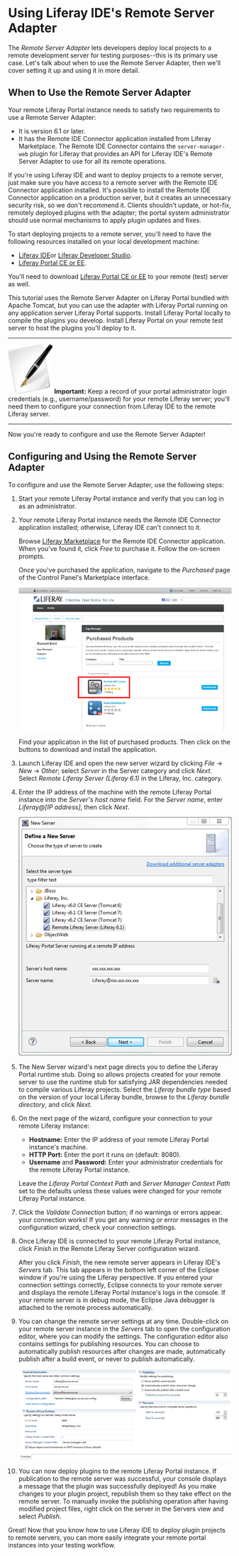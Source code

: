 # Using Liferay IDE's Remote Server Adapter

The *Remote Server Adapter* lets developers deploy local projects to a remote
development server for testing purposes--this is its primary use case. Let's 
talk about when to use the Remote Server Adapter, then we'll cover setting it up 
and using it in more detail. 

## When to Use the Remote Server Adapter

Your remote Liferay Portal instance needs to satisfy two requirements to use a
Remote Server Adapter: 

- It is version 6.1 or later. 
- It has the Remote IDE Connector application installed from Liferay
  Marketplace. The Remote IDE Connector contains the `server-manager-web` plugin
  for Liferay that provides an API for Liferay IDE's Remote Server Adapter to
  use for all its remote operations.

If you're using Liferay IDE and want to deploy projects to a remote server, just 
make sure you have access to a remote server with the Remote IDE Connector 
application installed. It's possible to install the Remote IDE Connector 
application on a production server, but it creates an unnecessary security risk, 
so we don't recommend it. Clients shouldn't update, or hot-fix, remotely 
deployed plugins with the adapter; the portal system administrator should use 
normal mechanisms to apply plugin updates and fixes. 

To start deploying projects to a remote server, you'll need to have the 
following resources installed on your local development machine:

- [Liferay IDE](http://www.liferay.com/downloads/liferay-projects/liferay-ide)or [Liferay Developer Studio](http://www.liferay.com/group/customer/products/developer-studio/1.6).
- [Liferay Portal CE or EE](http://www.liferay.com/downloads/liferay-portal/available-releases). 

You'll need to download [Liferay Portal CE or EE](http://www.liferay.com/downloads/liferay-portal/available-releases)
to your remote (test) server as well. 

This tutorial uses the Remote Server Adapter on Liferay Portal bundled with
Apache Tomcat, but you can use the adapter with Liferay Portal running on any
application server Liferay Portal supports. Install Liferay Portal locally to
compile the plugins you develop. Install Liferay Portal on your remote test
server to host the plugins you'll deploy to it. 

---

 ![Important](../../images/tip-pen-paper.png) **Important:** Keep a record of
 your portal administrator login credentials (e.g., username/password) for your
 remote Liferay server; you'll need them to configure your connection from
 Liferay IDE to the remote Liferay server. 

---

Now you're ready to configure and use the Remote Server Adapter! 

## Configuring and Using the Remote Server Adapter

To configure and use the Remote Server Adapter, use the following steps: 

1.  Start your remote Liferay Portal instance and verify that you can log in as
    an administrator. 
    
2.  Your remote Liferay Portal instance needs the Remote IDE Connector
    application installed; otherwise, Liferay IDE can't connect to it. 

    Browse [Liferay Marketplace](http://www.liferay.com/marketplace) for the
    Remote IDE Connector application. When you've found it, click *Free* to
    purchase it. Follow the on-screen prompts. 

    Once you've purchased the application, navigate to the *Purchased* page of
    the Control Panel's Marketplace interface. 

    ![Figure 1: Click *Purchased* in the Marketplace section of the Control Panel to download and install the Remote IDE Connector application that you purchased.](../../images/remote_server_adapter_marketplace_2.png)

    Find your application in the list of purchased products. Then click on the
    buttons to download and install the application.

3.  Launch Liferay IDE and open the new server wizard by clicking *File* &rarr;
    *New* &rarr; *Other*; select *Server* in the Server category and click
    *Next*. Select *Remote Liferay Server (Liferay 6.1)* in the Liferay, Inc.
    category.

4.  Enter the IP address of the machine with the remote Liferay Portal instance
    into the *Server's host name* field. For the *Server name*, enter
    *Liferay@\[IP address\]*, then click *Next*. 

    ![Figure 2: Configure the remote Liferay server's information.](../../images/remote_server_adapter_wizard_1.png)

5.  The New Server wizard's next page directs you to define the Liferay
    Portal runtime stub. Doing so allows projects created for your remote server
    to use the runtime stub for satisfying JAR dependencies needed to compile
    various Liferay projects. Select the *Liferay bundle type* based on the
    version of your local Liferay bundle, browse to the *Liferay bundle
    directory*, and click *Next*. 

6.  On the next page of the wizard, configure your connection to your remote
    Liferay instance: 
    - **Hostname:** Enter the IP address of your remote Liferay Portal instance's
    machine. 
    - **HTTP Port:** Enter the port it runs on (default: 8080). 
    - **Username** and **Password:** Enter your administrator credentials for the
    remote Liferay Portal instance. 

    Leave the *Liferay Portal Context Path* and *Server Manager Context Path*
    set to the defaults unless these values were changed for your remote Liferay
    Portal instance. 

7.  Click the *Validate Connection* button; if no warnings or errors appear.
    your connection works! If you get any warning or error messages in the
    configuration wizard, check your connection settings. 

8.  Once Liferay IDE is connected to your remote Liferay Portal instance,
    click *Finish* in the Remote Liferay Server configuration wizard. 
   
    After you click *Finish*, the new remote server appears in Liferay IDE's
    *Servers* tab. This tab appears in the bottom left corner of the Eclipse
    window if you're using the Liferay perspective. If you entered your
    connection settings correctly, Eclipse connects to your remote server and
    displays the remote Liferay Portal instance's logs in the console. If your
    remote server is in debug mode, the Eclipse Java debugger is attached to the
    remote process automatically.
    
9.  You can change the remote server settings at any time. Double-click on your 
	remote server instance in the *Servers* tab to open the configuration 
	editor, where you can modify the settings. The configuration editor also 
	contains settings for publishing resources. You can choose to automatically 
	publish resources after changes are made, automatically publish after a 
	build event, or never to publish automatically.
	
	![Figure 3: The configuration editor for the remote server.](../../images/remote_server_configuration_editor.png)
    
10. You can now deploy plugins to the remote Liferay Portal instance. If 
	publication to the remote server was successful, your console displays a 
	message that the plugin was successfully deployed! As you make changes to 
	your plugin project, republish them so they take effect on the remote 
	server. To manually invoke the publishing operation after having modified 
	project files, right click on the server in the Servers view and select 
	*Publish*. 

Great! Now that you know how to use Liferay IDE to deploy plugin projects to 
remote servers, you can more easily integrate your remote portal instances into 
your testing workflow. 

